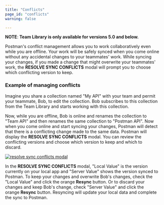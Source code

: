 ```yaml
---
title: "Conflicts"
page_id: "conflicts"
warning: false

---
```


 **NOTE**: **Team Library is only available for versions 5.0 and below.**

Postman's conflict management allows you to work collaboratively even while you are offline. Your work will be safely synced when you come online without any accidental changes to your teammates' work. While syncing your changes, if you made a change that might overwrite your teammates' work, the **RESOLVE SYNC CONFLICTS** modal will prompt you to choose which conflicting version to keep.

### Example of managing conflicts

Imagine you share a collection named "My API" with your team and permit your teammate, Bob, to edit the collection. Bob subscribes to this collection from the Team Library and starts working with this collection.

Now, while you are offline, Bob is online and renames the collection to "Team API" and then renames the same collection to "Postman API". Now when you come online and start syncing your changes, Postman will detect that there is a conflicting change made to the same data. Postman will display the **RESOLVE SYNC CONFLICTS** modal. You can review the conflicting versions and choose which version to keep and which to discard. 

[![resolve sync conflicts modal](https://s3.amazonaws.com/postman-static-getpostman-com/postman-docs/59029599.png)](https://s3.amazonaws.com/postman-static-getpostman-com/postman-docs/59029599.png)

In the **RESOLVE SYNC CONFLICTS** modal, "Local Value" is the version currently on your local app and "Server Value" shows the version synced to Postman. To keep your changes and overwrite Bob's changes, check the "Local Value" and click the orange **Resync** button. Or to discard your changes and keep Bob's change, check "Server Value" and click the orange **Resync** button. Resyncing will update your local data and complete the sync to Postman.
